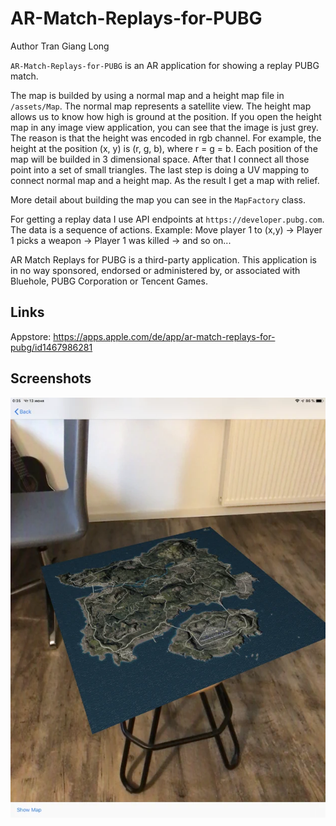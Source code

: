 # AR-Match-Replays-for-PUBG

Author Tran Giang Long

`AR-Match-Replays-for-PUBG` is an AR application for showing a replay PUBG match. 

The map is builded by using a normal map and a height map file in `/assets/Map`. The normal map represents a satellite view. The height map allows us to know how high is ground at the position. If you open the height map in any image view application, you can see that the image is just grey. The reason is that the height was encoded in rgb channel. For example, the height at the position (x, y) is (r, g, b), where r = g = b. Each position of the map will be builded in 3 dimensional space. After that I connect all those point into a set of small triangles. The last step is doing a UV mapping to connect normal map and a height map. As the result I get a map with relief.

More detail about building the map you can see in the `MapFactory` class. 

For getting a replay data I use API endpoints at `https://developer.pubg.com`. The data is a sequence of actions. Example: Move player 1 to (x,y) -> Player 1 picks a weapon -> Player 1 was killed -> and so on...

AR Match Replays for PUBG is a third-party application. This application is in no way sponsored, endorsed or administered by, or associated with Bluehole, PUBG Corporation or Tencent Games.

## Links
Appstore: https://apps.apple.com/de/app/ar-match-replays-for-pubg/id1467986281

## Screenshots 
![Screenshot](./docs/example.webp)
